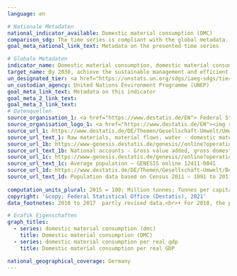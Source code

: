 ```yaml
---
language: en    

# Nationale Metadaten    
national_indicator_available: Domestic material consumption (DMC)    
comparison_sdg: The time series is compliant with the global metadata.    
goal_meta_national_link_text: Metadata on the presented time series    

# Globale Metadaten    
indicator_name: Domestic material consumption, domestic material consumption per capita, and domestic material consumption per GDP    
target_name: By 2030, achieve the sustainable management and efficient use of natural resources    
un_designated_tier: <a href="https://unstats.un.org/sdgs/iaeg-sdgs/tier-classification/" title="Click here for more information on the UN tier classification."  target="_blank">Tier I</a>    
un_custodian_agency: United Nations Environment Programme (UNEP)    
goal_meta_link_text: Metadata on this indicator    
goal_meta_2_link_text:     
goal_meta_3_link_text:         
# Datenquellen
source_organisation_1: <a href="https://www.destatis.de/EN"> Federal Statistical Office (Destatis) </a>
source_organisation_logo_1: <a href="https://www.destatis.de/EN"><img src="https://g205sdgs.github.io/sdg-indicators/public/OrgImgEn/destatis.png" alt="Logo destatis" style="height:60px; width:148px"/></a>
source_url_1: https://www.destatis.de/DE/Themen/Gesellschaft-Umwelt/Umwelt/UGR/rohstoffe-materialfluesse-wasser/_inhalt.html
source_url_text_1: Raw materials, material flows, water - domestic material consumption (DMC) (only available in German)
source_url_1b: https://www-genesis.destatis.de/genesis//online?operation=table&code=81000-0001&bypass=true&language=en
source_url_text_1b: National accounts - Gross value added, gross domestic product (nominal/price-adjusted) – GENESIS online 81000-0001
source_url_1c: https://www-genesis.destatis.de/genesis//online?operation=table&code=12411-0041&bypass=true&levelindex=1&levelid=1639396599054#abreadcrumb
source_url_text_1c: Average population – GENESIS online 12411-0041
source_url_1d: https://www.destatis.de/DE/Themen/Gesellschaft-Umwelt/Bevoelkerung/Bevoelkerungsstand/_inhalt.html#sprg233540
source_url_text_1d: Population data based on Census 2011 – 1991 to 2011 (only available in German)
    
computation_units_plural: 2015 = 100; Million tonnes; Tonnes per capita    
copyright: '&copy; Federal Statistical Office (Destatis), 2021'    
data_footnotes: 2010 to 2017  partly revised data.<br>• For 2010, the population was calculated backwards using the 2011 census and migration, birth and death statistics.    

# Grafik Eigenschaften    
graph_titles:
  - series: domestic material consumption (dmc)
    title: Domestic material consumption (DMC)
  - series: domestic material consumption per real gdp
    title: Domestic material consumption per real GDP    

national_geographical_coverage: Germany    
---
```


<span></span>